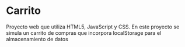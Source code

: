 # Carrito
Proyecto web que utiliza HTML5, JavaScript y CSS. En este proyecto se simula un carrito de compras que incorpora localStorage para el almacenamiento de datos

